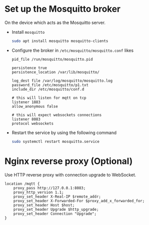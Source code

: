 # Set up the Mosquitto broker

On the device which acts as the Mosquitto server.

* Install `mosquitto`
    ```bash
    sudo apt install mosquitto mosquitto-clients
    ```

* Configure the broker in `/etc/mosquitto/mosquitto.conf` likes
    ```apacheconf 
    pid_file /run/mosquitto/mosquitto.pid

    persistence true
    persistence_location /var/lib/mosquitto/

    log_dest file /var/log/mosquitto/mosquitto.log
    password_file /etc/mosquitto/p1.txt
    include_dir /etc/mosquitto/conf.d

    # this will listen for mqtt on tcp
    listener 1883
    allow_anonymous false

    # this will expect websockets connections
    listener 8083
    protocol websockets
    ```

* Restart the service by using the following command
    ```bash
    sudo systemctl restart mosquitto.service
    ```

# Nginx reverse proxy (Optional)
Use HTTP reverse proxy with connection upgrade to WebSocket.
```apacheconf
location /mqtt {
    proxy_pass http://127.0.0.1:8083;
    proxy_http_version 1.1;
    proxy_set_header X-Real-IP $remote_addr;
    proxy_set_header X-Forwarded-For $proxy_add_x_forwarded_for;
    proxy_set_header Host $host;
    proxy_set_header Upgrade $http_upgrade;
    proxy_set_header Connection "Upgrade";
}
```